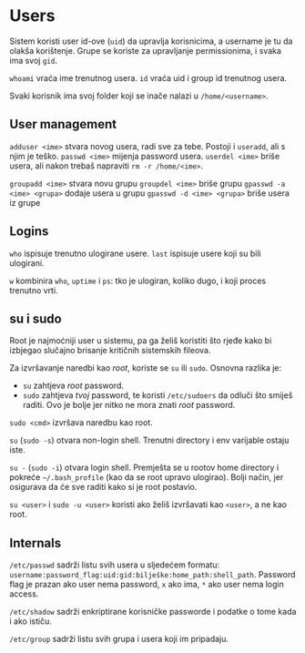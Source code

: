 # Users

Sistem koristi user id-ove (`uid`) da upravlja korisnicima, a username je tu da olakša korištenje. Grupe se koriste za upravljanje permissionima, i svaka ima svoj `gid`.

`whoami` vraća ime trenutnog usera.
`id` vraća uid i group id trenutnog usera.

Svaki korisnik ima svoj folder koji se inače nalazi u `/home/<username>`.

## User management

`adduser <ime>` stvara novog usera, radi sve za tebe. Postoji i `useradd`, ali s njim je teško.
`passwd <ime>` mijenja password usera.
`userdel <ime>` briše usera, ali nakon trebaš napraviti `rm -r /home/<ime>`.

`groupadd <ime>` stvara novu grupu
`groupdel <ime>` briše grupu
`gpasswd -a <ime> <grupa>` dodaje usera u grupu
`gpasswd -d <ime> <grupa>` briše usera iz grupe


## Logins

`who` ispisuje trenutno ulogirane usere.
`last` ispisuje usere koji su bili ulogirani.

`w` kombinira `who`, `uptime` i `ps`: tko je ulogiran, koliko dugo, i koji proces trenutno vrti.

## su i sudo

Root je najmoćniji user u sistemu, pa ga želiš koristiti što rjeđe kako bi izbjegao slučajno brisanje kritičnih sistemskih fileova.

Za izvršavanje naredbi kao *root*, koriste se `su` ili `sudo`. Osnovna razlika je:
* `su` zahtjeva *root* password.
* `sudo` zahtjeva *tvoj* password, te koristi `/etc/sudoers` da odluči što smiješ raditi. Ovo je bolje jer nitko ne mora znati *root* password.

`sudo <cmd>` izvršava naredbu kao root.

`su` (`sudo -s`) otvara non-login shell. Trenutni directory i env varijable ostaju iste.

`su -` (`sudo -i`) otvara login shell. Premješta se u rootov home directory i pokreće `~/.bash_profile` (kao da se root upravo ulogirao). Bolji način, jer osigurava da će sve raditi kako si je root postavio.

`su <user>` i `sudo -u <user>` koristi ako želiš izvršavati kao `<user>`, a ne kao root.

## Internals

`/etc/passwd` sadrži listu svih usera u sljedećem formatu: `username:password_flag:uid:gid:bilješke:home_path:shell_path`.
Password flag je prazan ako user nema password, `x` ako ima, `*` ako user nema login access.

`/etc/shadow` sadrži enkriptirane korisničke passworde i podatke o tome kada i ako ističu.

`/etc/group` sadrži listu svih grupa i usera koji im pripadaju.



